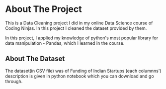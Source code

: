 # About The Project

This is a Data Cleaning project I did in my online Data Science course of Coding Ninjas. In this project I cleaned the dataset provided by them.

In this project, I applied my knowledge of python's most popular library for data manipulation - Pandas, which I learned in the course.

## About The Dataset
The dataset(in CSV file) was of Funding of Indian Startups (each columnns') description is given in python notebook which you can download and go through.
